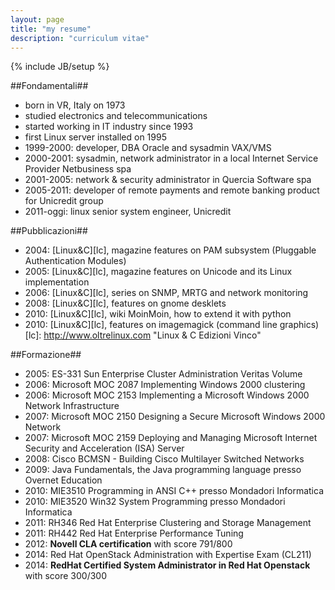 ```yaml
---
layout: page
title: "my resume"
description: "curriculum vitae"
---
```

{% include JB/setup %}

##Fondamentali##
- born in VR, Italy on 1973 
- studied electronics and telecommunications
- started working in IT industry since 1993
- first Linux server installed on 1995 
- 1999-2000: developer, DBA Oracle and sysadmin VAX/VMS
- 2000-2001: sysadmin, network administrator in a local Internet Service Provider Netbusiness spa
- 2001-2005: network & security administrator in Quercia Software spa
- 2005-2011: developer of remote payments and remote banking product for
  Unicredit group
- 2011-oggi: linux senior system engineer, Unicredit

##Pubblicazioni##
- 2004: [Linux&C][lc], magazine features on PAM subsystem (Pluggable Authentication Modules)
- 2005: [Linux&C][lc], magazine features on Unicode and its Linux
  implementation
- 2006: [Linux&C][lc], series on SNMP, MRTG and network monitoring
- 2008: [Linux&C][lc], features on gnome desklets
- 2010: [Linux&C][lc], wiki MoinMoin, how to extend it with python
- 2010: [Linux&C][lc], features on imagemagick (command line graphics)
[lc]: http://www.oltrelinux.com "Linux & C Edizioni Vinco"

##Formazione##
- 2005: ES-331 Sun Enterprise Cluster Administration Veritas Volume
- 2006: Microsoft MOC 2087 Implementing Windows 2000 clustering
- 2006: Microsoft MOC 2153 Implementing a Microsoft Windows 2000 Network Infrastructure
- 2007: Microsoft MOC 2150 Designing a Secure Microsoft Windows 2000 Network
- 2007: Microsoft MOC 2159 Deploying and Managing Microsoft Internet Security and Acceleration (ISA) Server
- 2008: Cisco BCMSN - Building Cisco Multilayer Switched Networks
- 2009: Java Fundamentals, the Java programming language presso Overnet Education
- 2010: MIE3510 Programming in ANSI C++  presso Mondadori Informatica
- 2010: MIE3520 Win32 System Programming presso Mondadori Informatica
- 2011: RH346 Red Hat Enterprise Clustering and Storage Management
- 2011: RH442 Red Hat Enterprise Performance Tuning 
- 2012: **Novell CLA certification** with score 791/800
- 2014: Red Hat OpenStack Administration with Expertise Exam (CL211)
- 2014: **RedHat Certified System Administrator in Red Hat Openstack** with score 300/300


